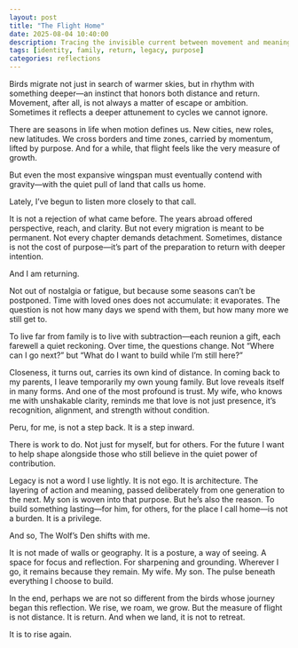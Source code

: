 ```yaml
---
layout: post
title: "The Flight Home"
date: 2025-08-04 10:40:00
description: Tracing the invisible current between movement and meaning.
tags: [identity, family, return, legacy, purpose]
categories: reflections
---
```


Birds migrate not just in search of warmer skies, but in rhythm with something deeper—an instinct that honors both distance and return. Movement, after all, is not always a matter of escape or ambition. Sometimes it reflects a deeper attunement to cycles we cannot ignore.

There are seasons in life when motion defines us. New cities, new roles, new latitudes. We cross borders and time zones, carried by momentum, lifted by purpose. And for a while, that flight feels like the very measure of growth.

But even the most expansive wingspan must eventually contend with gravity—with the quiet pull of land that calls us home.

Lately, I’ve begun to listen more closely to that call.

It is not a rejection of what came before. The years abroad offered perspective, reach, and clarity. But not every migration is meant to be permanent. Not every chapter demands detachment. Sometimes, distance is not the cost of purpose—it’s part of the preparation to return with deeper intention.

And I am returning.

Not out of nostalgia or fatigue, but because some seasons can’t be postponed. Time with loved ones does not accumulate: it evaporates. The question is not how many days we spend with them, but how many more we still get to.

To live far from family is to live with subtraction—each reunion a gift, each farewell a quiet reckoning. Over time, the questions change. Not “Where can I go next?” but “What do I want to build while I’m still here?”

Closeness, it turns out, carries its own kind of distance. In coming back to my parents, I leave temporarily my own young family. But love reveals itself in many forms. And one of the most profound is trust. My wife, who knows me with unshakable clarity, reminds me that love is not just presence, it’s recognition, alignment, and strength without condition.

Peru, for me, is not a step back. It is a step inward.

There is work to do. Not just for myself, but for others. For the future I want to help shape alongside those who still believe in the quiet power of contribution.

Legacy is not a word I use lightly. It is not ego. It is architecture. The layering of action and meaning, passed deliberately from one generation to the next. My son is woven into that purpose. But he’s also the reason. To build something lasting—for him, for others, for the place I call home—is not a burden. It is a privilege.

And so, The Wolf’s Den shifts with me.

It is not made of walls or geography. It is a posture, a way of seeing. A space for focus and reflection. For sharpening and grounding. Wherever I go, it remains because they remain. My wife. My son. The pulse beneath everything I choose to build.

In the end, perhaps we are not so different from the birds whose journey began this reflection. We rise, we roam, we grow. But the measure of flight is not distance. It is return. And when we land, it is not to retreat.

It is to rise again.

